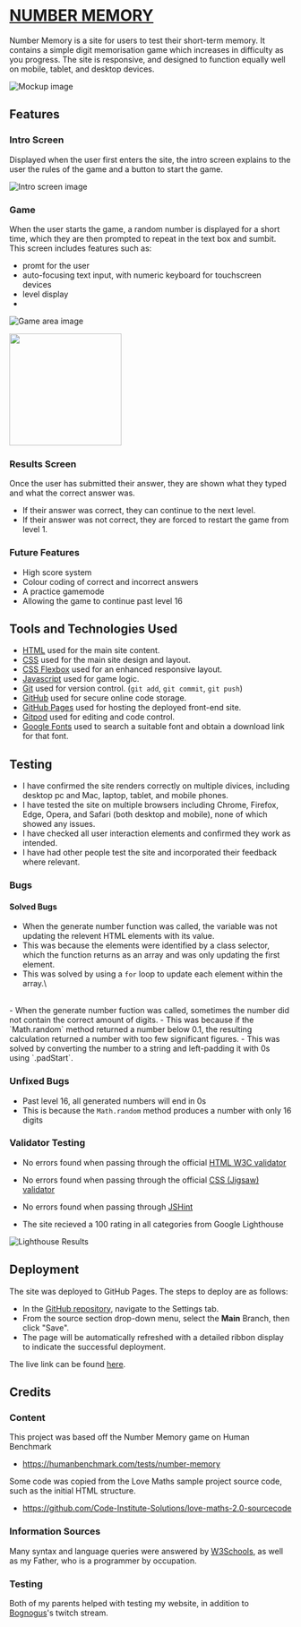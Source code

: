# [NUMBER MEMORY](https://jamzieeeee.github.io/Number-Memory/ "Click to view deployed site")

Number Memory is a site for users to test their short-term memory. It contains a simple digit memorisation game which increases in difficulty as you progress. The site is responsive, and designed to function equally well on mobile, tablet, and desktop devices.

![Mockup image](documentation/number-memory-mockup.png)

## Features

### Intro Screen

Displayed when the user first enters the site, the intro screen explains to the user the rules of the game and a button to start the game.

![Intro screen image](documentation/intro-screen.png)

### Game

When the user starts the game, a random number is displayed for a short time, which they are then prompted to repeat in the text box and sumbit.\
This screen includes features such as:

- promt for the user
- auto-focusing text input, with numeric keyboard for touchscreen devices
- level display
- 

![Game area image](documentation/game-area.png) 

<img src="documentation/numeric-input.png" width="200px">

### Results Screen

Once the user has submitted their answer, they are shown what they typed and what the correct answer was.
- If their answer was correct, they can continue to the next level.
- If their answer was not correct, they are forced to restart the game from level 1.

### Future Features

- High score system
- Colour coding of correct and incorrect answers
- A practice gamemode
- Allowing the game to continue past level 16

## Tools and Technologies Used

- [HTML](https://en.wikipedia.org/wiki/HTML) used for the main site content.
- [CSS](https://en.wikipedia.org/wiki/CSS) used for the main site design and layout.
- [CSS Flexbox](https://www.w3schools.com/css/css3_flexbox.asp) used for an enhanced responsive layout.
- [Javascript](https://en.wikipedia.org/wiki/Javascript) used for game logic.
- [Git](https://git-scm.com) used for version control. (`git add`, `git commit`, `git push`)
- [GitHub](https://github.com) used for secure online code storage.
- [GitHub Pages](https://pages.github.com) used for hosting the deployed front-end site.
- [Gitpod](https://gitpod.io) used for editing and code control.
- [Google Fonts](https://fonts.google.com/) used to search a suitable font and obtain a download link for that font.

## Testing

- I have confirmed the site renders correctly on multiple divices, including desktop pc and Mac, laptop, tablet, and mobile phones.
- I have tested the site on multiple browsers including Chrome, Firefox, Edge, Opera, and Safari (both desktop and mobile), none of which showed any issues.
- I have checked all user interaction elements and confirmed they work as intended.
- I have had other people test the site and incorporated their feedback where relevant.

### Bugs

#### Solved Bugs

- When the generate number function was called, the variable was not updating the relevent HTML elements with its value.
- This was because the elements were identified by a class selector, which the function returns as an array and was only updating the first element.
- This was solved by using a `for` loop to update each element within the array.\
<br>
- When the generate number fuction was called, sometimes the number did not contain the correct amount of digits.
- This was because if the `Math.random` method returned a number below 0.1, the resulting calculation returned a number with too few significant figures.
- This was solved by converting the number to a string and left-padding it with 0s using `.padStart`.

### Unfixed Bugs

- Past level 16, all generated numbers will end in 0s
- This is because the `Math.random` method produces a number with only 16 digits

### Validator Testing

- No errors found when passing through the official [HTML W3C validator](https://validator.w3.org/nu/?doc=https%3A%2F%2Fjamzieeeee.github.io%2FNumber-Memory%2F)

- No errors found when passing through the official [CSS (Jigsaw) validator](https://jigsaw.w3.org/css-validator/validator?uri=https%3A%2F%2Fjamzieeeee.github.io%2FNumber-Memory%2F&profile=css3svg&usermedium=all&warning=1&vextwarning=&lang=en)

- No errors found when passing through [JSHint](jshint.com)

- The site recieved a 100 rating in all categories from Google Lighthouse

![Lighthouse Results](documentation/lighthouse-report-2.png)


## Deployment

The site was deployed to GitHub Pages. The steps to deploy are as follows:

- In the [GitHub repository](https://jamzieeeee.github.io/Number-Memory/), navigate to the Settings tab.
- From the source section drop-down menu, select the **Main** Branch, then click "Save".
- The page will be automatically refreshed with a detailed ribbon display to indicate the successful deployment.

The live link can be found [here](https://jamzieeeee.github.io/Number-Memory/).

## Credits

### Content

This project was based off the Number Memory game on Human Benchmark
- https://humanbenchmark.com/tests/number-memory

Some code was copied from the Love Maths sample project source code, such as the initial HTML structure.
- https://github.com/Code-Institute-Solutions/love-maths-2.0-sourcecode

### Information Sources

Many syntax and language queries were answered by [W3Schools](https://www.w3schools.com), as well as my Father, who is a programmer by occupation.

### Testing

Both of my parents helped with testing my website, in addition to [Bognogus](https://www.twitch.tv/bognogus)'s twitch stream.